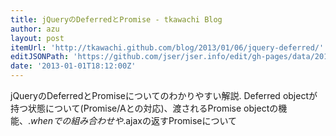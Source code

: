 ```yaml
---
title: jQueryのDeferredとPromise - tkawachi Blog
author: azu
layout: post
itemUrl: 'http://tkawachi.github.com/blog/2013/01/06/jquery-deferred/'
editJSONPath: 'https://github.com/jser/jser.info/edit/gh-pages/data/2013/01/index.json'
date: '2013-01-01T18:12:00Z'
---
```

jQueryのDeferredとPromiseについてのわかりやすい解説. Deferred objectが持つ状態について(Promise/Aとの対応)、渡されるPromise objectの機能、$.whenでの組み合わせや$.ajaxの返すPromiseについて
